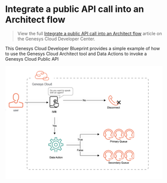 # Integrate a public API call into an Architect flow

> View the full [Integrate a public API call into an Architect flow](https://developer.mypurecloud.com/blueprints/) article on the Genesys Cloud Developer Center. 

This Genesys Cloud Developer Blueprint provides a simple example of how to use the Genesys Cloud Architect tool and Data Actions to invoke a Genesys Cloud Public API

![Integrate a public API call into an Architect flow](blueprint/images/CallFlow.png "Integrate a public API call into an Architect flow")

